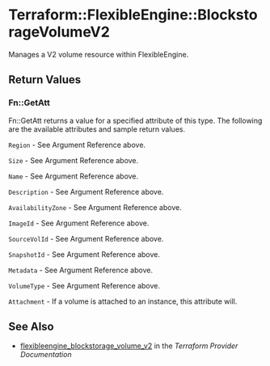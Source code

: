 # Terraform::FlexibleEngine::BlockstorageVolumeV2

Manages a V2 volume resource within FlexibleEngine.

## Return Values

### Fn::GetAtt

Fn::GetAtt returns a value for a specified attribute of this type. The following are the available attributes and sample return values.

`Region` - See Argument Reference above.

`Size` - See Argument Reference above.

`Name` - See Argument Reference above.

`Description` - See Argument Reference above.

`AvailabilityZone` - See Argument Reference above.

`ImageId` - See Argument Reference above.

`SourceVolId` - See Argument Reference above.

`SnapshotId` - See Argument Reference above.

`Metadata` - See Argument Reference above.

`VolumeType` - See Argument Reference above.

`Attachment` - If a volume is attached to an instance, this attribute will.

## See Also

* [flexibleengine_blockstorage_volume_v2](https://www.terraform.io/docs/providers/flexibleengine/r/blockstorage_volume_v2.html) in the _Terraform Provider Documentation_